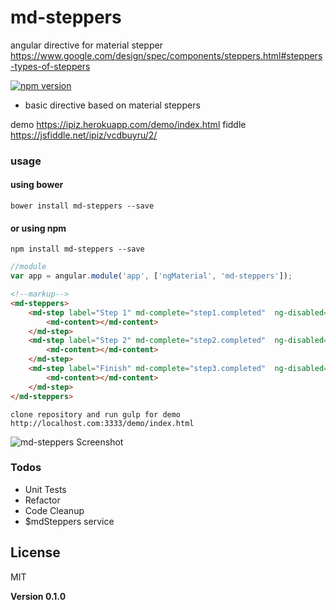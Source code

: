 # md-steppers
angular directive for material stepper
https://www.google.com/design/spec/components/steppers.html#steppers-types-of-steppers


[![npm version](https://badge.fury.io/js/md-steppers.svg)](http://badge.fury.io/js/md-steppers)

  - basic directive based on material steppers

demo https://ipiz.herokuapp.com/demo/index.html
fiddle https://jsfiddle.net/ipiz/vcdbuyru/2/

### usage
####  using bower
```shell
bower install md-steppers --save
```
#### or using npm
```shell
npm install md-steppers --save
```
```javascript
//module
var app = angular.module('app', ['ngMaterial', 'md-steppers']);
```
```html
<!--markup-->
<md-steppers>
    <md-step label="Step 1" md-complete="step1.completed"  ng-disabled="step1.disabled">
        <md-content></md-content>
    </md-step>
    <md-step label="Step 2" md-complete="step2.completed"  ng-disabled="step2.disabled">
        <md-content></md-content>
    </md-step>
    <md-step label="Finish" md-complete="step3.completed"  ng-disabled="step3.disabled">
        <md-content></md-content>
    </md-step>
</md-steppers>
```

```
clone repository and run gulp for demo http://localhost.com:3333/demo/index.html
```

![md-steppers Screenshot](https://raw.githubusercontent.com/ipiz/md-steppers/master/md-steppers.png "md-steppers Screenshot")

### Todos

 - Unit Tests
 - Refactor
 - Code Cleanup
 - $mdSteppers service

License
----

MIT


**Version 0.1.0**
